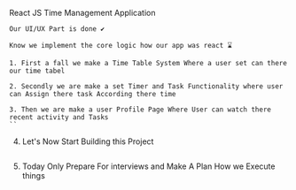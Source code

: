 React JS Time Management Application

```
Our UI/UX Part is done ✔️
```

```
Know we implement the core logic how our app was react ⌛
```

```
1. First a fall we make a Time Table System Where a user set can there our time tabel
```

```
2. Secondly we are make a set Timer and Task Functionality where user can Assign there task According there time
```

```
3. Then we are make a user Profile Page Where User can watch there recent activity and Tasks
``

```
4. Let's Now Start Building this Project
```

```
5. Today Only Prepare For interviews and Make A Plan How we Execute things
```